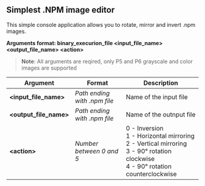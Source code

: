 
## Simplest .NPM image editor

This simple console application allows you to rotate, mirror and invert .npm images. 

**Arguments format: binary_execurion_file <input_file_name> <output_file_name> \<action>**
>**Note**: All arguments are reqired, only P5 and P6 grayscale and color images are supported

| Argument | Format | Description |
|---|---|---|
|**<input_file_name>**|*Path ending with .npm file*|Name of the input file|
|**<output_file_name>**|*Path ending with .npm file*|Name of the outnput file|
|**\<action>**|*Number between 0 and 5*|0 - Inversion<br>1 - Horizontal mirroring<br>2 - Vertical mirroring<br>3 - 90° rotation clockwise<br>4 - 90° rotation counterclockwise|
